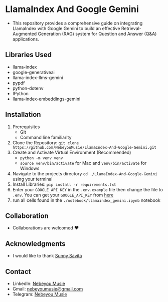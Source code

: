 # LlamaIndex And Google Gemini
- This repository provides a comprehensive guide on integrating LlamaIndex with Google Gemini to build an effective Retrieval-Augmented Generation (RAG) system for Question and Answer (Q&amp;A) applications.


## Libraries Used
 - llama-index
 - google-generativeai
 - llama-index-llms-gemini
 - pypdf
 - python-dotenv
 - IPython
 - llama-index-embeddings-gemini

## Installation
 1. Prerequisites
    - Git
    - Command line familiarity
 2. Clone the Repository: `git clone https://github.com/NebeyouMusie/LlamaIndex-And-Google-Gemini.git`
 3. Create and Activate Virtual Environment (Recommended)
    - `python -m venv venv`
    - `source venv/bin/activate` for Mac and `venv/bin/activate` for Windows
 4. Navigate to the projects directory `cd ./LlamaIndex-And-Google-Gemini` using your terminal
 5. Install Libraries: `pip install -r requirements.txt`
 6. Enter your `GOOGLE_API_KEY` in the `.env.example` file then change the file to `.env`. You can get your `GOOGLE_API_KEY` from [here](https://aistudio.google.com/app/apikey)
 7. run all cells found in the `./notebook/llamaindex_gemini.ipynb` notebook

## Collaboration
- Collaborations are welcomed ❤️

## Acknowledgments
 - I would like to thank [Sunny Savita](https://www.youtube.com/@sunnysavita10)
   
## Contact
 - LinkedIn: [Nebeyou Musie](https://www.linkedin.com/in/nebeyou-musie)
 - Gmail: nebeyoumusie@gmail.com
 - Telegram: [Nebeyou Musie](https://t.me/NebeyouMusie)